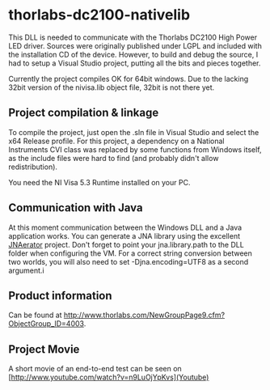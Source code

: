 thorlabs-dc2100-nativelib
=========================

This DLL is needed to communicate with the Thorlabs DC2100 High Power LED driver. Sources were originally published under LGPL and included with the installation CD of the device. However, to build and debug the source, I had to setup a Visual Studio project, putting all the bits and pieces together.

Currently the project compiles OK for 64bit windows. Due to the lacking 32bit version of the nivisa.lib object file, 32bit is not there yet.

Project compilation & linkage
-----------------------------
To compile the project, just open the .sln file in Visual Studio and select the x64 Release profile. 
For this project, a dependency on a National Instruments CVI class was replaced by some functions from Windows itself, as the include files were hard to find (and probably didn't allow redistribution).

You need the NI Visa 5.3 Runtime installed on your PC.

Communication with Java
-----------------------
At this moment communication between the Windows DLL and a Java application works. You can generate a JNA library using the excellent [JNAerator](http://code.google.com/p/jnaerator/) project. Don't forget to point your jna.library.path to the DLL folder when configuring the VM. For a correct string conversion between two worlds, you will also need to set -Djna.encoding=UTF8 as a second argument.i

Product information
-------------------
Can be found at http://www.thorlabs.com/NewGroupPage9.cfm?ObjectGroup_ID=4003.

Project Movie
-------------
A short movie of an end-to-end test can be seen on [http://www.youtube.com/watch?v=n9LuOjYpKvs](Youtube)
